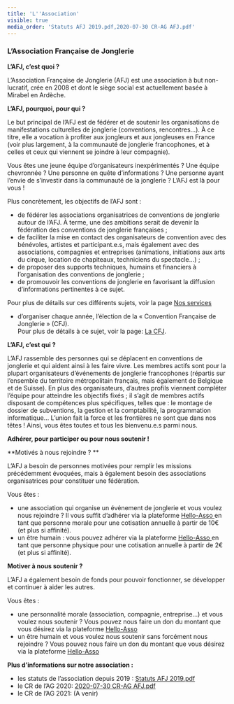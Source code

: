 ```yaml
---
title: 'L''Association'
visible: true
media_order: 'Statuts AFJ 2019.pdf,2020-07-30 CR-AG AFJ.pdf'
---
```


### L’Association Française de Jonglerie

**L’AFJ, c’est quoi ?**

L’Association Française de Jonglerie (AFJ) est une association à but non-lucratif, crée en 2008 et dont le siège social est actuellement basée à Mirabel en Ardèche. 

**L’AFJ, pourquoi, pour qui ?**

Le but principal de l’AFJ est de fédérer et de soutenir les organisations de manifestations culturelles de jonglerie (conventions, rencontres…). À ce titre, elle a vocation à profiter aux jongleurs et aux jongleuses en France (voir plus largement, à la communauté de jonglerie francophones, et à celles et ceux qui viennent se joindre à leur compagnie). 

Vous êtes une jeune équipe d’organisateurs inexpérimentés ? Une équipe chevronnée ? Une personne en quête d’informations ? Une personne ayant l’envie de s’investir dans la communauté de la jonglerie ? L’AFJ est là pour vous !

Plus concrètement, les objectifs de l’AFJ sont :

-	de fédérer les associations organisatrices de conventions de jonglerie autour de l’AFJ. À terme, une des ambitions serait de devenir la fédération des conventions de jonglerie françaises ;
-	de faciliter la mise en contact des organisateurs de convention avec des bénévoles, artistes et participant.e.s, mais également avec des associations, compagnies et entreprises (animations, initiations aux arts du cirque, location de chapiteaux, techniciens du spectacle…) ;
-	de proposer des supports techniques, humains et financiers à l’organisation des conventions de jonglerie ;
-	de promouvoir les conventions de jonglerie en favorisant la diffusion d’informations pertinentes à ce sujet.

Pour plus de détails sur ces différents sujets, voir la page [Nos services](../nos-services)

-	d’organiser chaque année, l’élection de la « Convention Française de Jonglerie » (CFJ).  
Pour plus de détails à ce sujet, voir la page: [La CFJ](/les-conventions/les-conventions-francaise-cfj).


**L’AFJ, c’est qui ?**

L’AFJ rassemble des personnes qui se déplacent en conventions de jonglerie et qui aident ainsi à les faire vivre. Les membres actifs sont pour la plupart organisateurs d’événements de jonglerie francophones (répartis sur l’ensemble du territoire métropolitain français, mais également de Belgique et de Suisse). En plus des organisateurs, d’autres profils viennent compléter l’équipe pour atteindre les objectifs fixés ; il s’agit de membres actifs disposant de compétences plus spécifiques, telles que : le montage de dossier de subventions, la gestion et la comptabilité, la programmation informatique… L’union fait la force et les frontières ne sont que dans nos têtes ! Ainsi, vous êtes toutes et tous les bienvenu.e.s parmi nous.

**Adhérer, pour participer ou pour nous soutenir !**

**Motivés à nous rejoindre ? **

L’AFJ a besoin de personnes motivées pour remplir les missions précédemment évoquées, mais à également besoin des associations organisatrices pour constituer une fédération.

Vous êtes :
-	une association qui organise un événement de jonglerie et vous voulez nous rejoindre ? Il vous suffit d’adhérer via la plateforme [Hello-Asso ](https://www.helloasso.com/associations/association-francaise-de-jonglerie?target=_blank) en tant que personne morale pour une cotisation annuelle à partir de 10€ (et plus si affinité). 
-	un être humain : vous pouvez adhérer via la plateforme [Hello-Asso ](https://www.helloasso.com/associations/association-francaise-de-jonglerie?target=_blank) en tant que personne physique pour une cotisation annuelle à partir de 2€ (et plus si affinité).

**Motiver à nous soutenir ?**

L’AFJ a également besoin de fonds pour pouvoir fonctionner, se développer et continuer à aider les autres.

Vous êtes :
-	une personnalité morale (association, compagnie, entreprise…) et vous voulez nous soutenir ? Vous pouvez nous faire un don du montant que vous désirez via la plateforme [Hello-Asso](https://www.helloasso.com/associations/association-francaise-de-jonglerie/formulaires/1?target=_blank)
-	un être humain et vous voulez nous soutenir sans forcément nous rejoindre ? Vous pouvez nous faire un don du montant que vous désirez via la plateforme [Hello-Asso](https://www.helloasso.com/associations/association-francaise-de-jonglerie/formulaires/1?target=_blank)


**Plus d’informations sur notre association :**

-	les statuts de l’association depuis 2019 : [Statuts AFJ 2019.pdf](Statuts%20AFJ%202019.pdf?target=_blank)
-	le CR de l’AG 2020: [2020-07-30 CR-AG AFJ.pdf](2020-07-30%20CR-AG%20AFJ.pdf?target=_blank)
-	le CR de l’AG 2021: (A venir)
